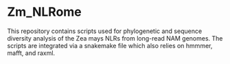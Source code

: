 # Zm_NLRome
This repository contains scripts used for phylogenetic and sequence diversity analysis of the Zea mays NLRs from long-read NAM genomes.
The scripts are integrated via a snakemake file which also relies on hmmmer, mafft, and raxml.
